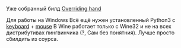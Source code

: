 Уже собранный билд [Overriding hand](https://github.com/DraSolace/Overriding-Handv1.1)

Для работы на Windows Всё ещё нужен установленный Python3 с [keyboard](https://github.com/boppreh/keyboard) + [mouse](https://github.com/boppreh/mouse)
В Wine работает только с Wine32 и не на всех дистрибутивах пингвинчика (?, Сам без понятния). Лучше просто сбилдить из соурса.
